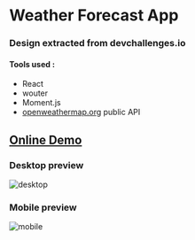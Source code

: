 # Weather Forecast App

### Design extracted from devchallenges.io

#### Tools used :
- React
- wouter
- Moment.js
- [openweathermap.org](https://openweathermap.org/) public API

## [Online Demo](https://weather-forecast-baltazar.vercel.app/)

### Desktop preview
![desktop](https://i.imgur.com/xBg9W6C.png)

### Mobile preview
![mobile](https://i.imgur.com/L5Y3qmw.png)
